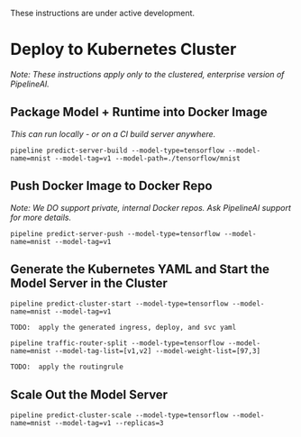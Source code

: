 These instructions are under active development.

# Deploy to Kubernetes Cluster
_Note:  These instructions apply only to the clustered, enterprise version of PipelineAI._

## Package Model + Runtime into Docker Image
_This can run locally - or on a CI build server anywhere._
```
pipeline predict-server-build --model-type=tensorflow --model-name=mnist --model-tag=v1 --model-path=./tensorflow/mnist
```

## Push Docker Image to Docker Repo

_Note:  We DO support private, internal Docker repos.  Ask PipelineAI support for more details._
```
pipeline predict-server-push --model-type=tensorflow --model-name=mnist --model-tag=v1
```

## Generate the Kubernetes YAML and Start the Model Server in the Cluster
```
pipeline predict-cluster-start --model-type=tensorflow --model-name=mnist --model-tag=v1
```

```
TODO:  apply the generated ingress, deploy, and svc yaml
```
```
pipeline traffic-router-split --model-type=tensorflow --model-name=mnist --model-tag-list=[v1,v2] --model-weight-list=[97,3]
```
```
TODO:  apply the routingrule
```

## Scale Out the Model Server
```
pipeline predict-cluster-scale --model-type=tensorflow --model-name=mnist --model-tag=v1 --replicas=3
```
